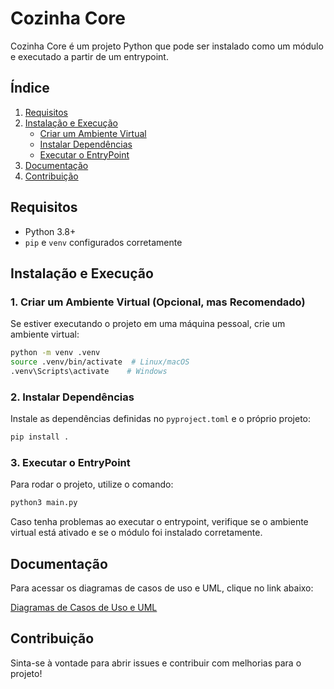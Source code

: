 # Cozinha Core

Cozinha Core é um projeto Python que pode ser instalado como um módulo e executado a partir de um entrypoint.

## Índice

1. [Requisitos](#requisitos)
2. [Instalação e Execução](#instalação-e-execução)
   - [Criar um Ambiente Virtual](#1-criar-um-ambiente-virtual-opcional-mas-recomendado)
   - [Instalar Dependências](#2-instalar-dependências)
   - [Executar o EntryPoint](#3-executar-o-entrypoint)
3. [Documentação](#documentação)
4. [Contribuição](#contribuição)

## Requisitos

- Python 3.8+
- `pip` e `venv` configurados corretamente

## Instalação e Execução

### 1. Criar um Ambiente Virtual (Opcional, mas Recomendado)

Se estiver executando o projeto em uma máquina pessoal, crie um ambiente virtual:

```sh
python -m venv .venv
source .venv/bin/activate  # Linux/macOS
.venv\Scripts\activate    # Windows
```

### 2. Instalar Dependências

Instale as dependências definidas no `pyproject.toml` e o próprio projeto:

```sh
pip install .
```

### 3. Executar o EntryPoint

Para rodar o projeto, utilize o comando:

```sh
python3 main.py
```

Caso tenha problemas ao executar o entrypoint, verifique se o ambiente virtual está ativado e se o módulo foi instalado corretamente.

## Documentação

Para acessar os diagramas de casos de uso e UML, clique no link abaixo:

[Diagramas de Casos de Uso e UML](https://drive.google.com/file/d/1PD-h46dLYKkWrz2cV02Bp6aYxtO0HS1s/view?usp=sharing)

## Contribuição

Sinta-se à vontade para abrir issues e contribuir com melhorias para o projeto!
